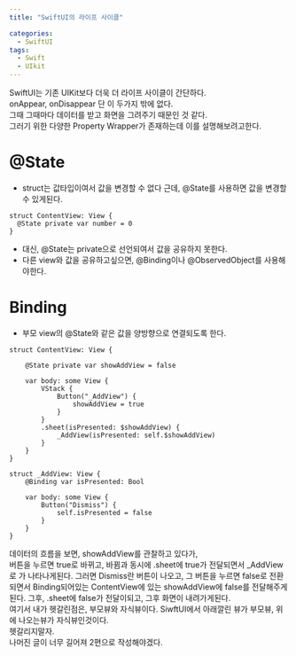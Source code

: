 ```yaml
---
title: "SwiftUI의 라이프 사이클"

categories:
  - SwiftUI
tags:
  - Swift 
  - UIkit
---
```

SwiftUI는 기존 UIKit보다 더욱 더 라이프 사이클이 간단하다.  
onAppear, onDisappear 단 이 두가지 밖에 없다.  
그때 그때마다 데이터를 받고 화면을 그려주기 때문인 것 같다.   
그러기 위한 다양한 Property Wrapper가 존재하는데 이를 설명해보려고한다.  

# @State
- struct는 값타입이여서 값을 변경할 수 없다 근데, @State를 사용하면 값을 변경할 수 있게된다.  
~~~
struct ContentView: View {
  @State private var number = 0
}
~~~
- 대신, @State는 private으로 선언되여서 값을 공유하지 못한다.
- 다른 view와 값을 공유하고싶으면, @Binding이나 @ObservedObject를 사용해야한다.  

# Binding
- 부모 view의 @State와 같은 값을 양방향으로 연결되도록 한다.
~~~
struct ContentView: View {
    
    @State private var showAddView = false
    
    var body: some View {
        VStack {
            Button("_AddView") {
                showAddView = true
            }
        }
        .sheet(isPresented: $showAddView) {
            _AddView(isPresented: self.$showAddView)
        }
    }
}

struct _AddView: View {
    @Binding var isPresented: Bool
    
    var body: some View {
        Button("Dismiss") {
            self.isPresented = false
        }
    }
}
~~~
데이터의 흐름을 보면, showAddView를 관찰하고 있다가,  
버튼을 누르면 true로 바뀌고, 바뀜과 동시에 .sheet에 true가 전달되면서 _AddView로 가 나타나게된다. 
그러면 Dismiss란 버튼이 나오고, 그 버튼을 누르면 false로 전환되면서 Binding되어있는 ContentView에 있는
showAddView에 false를 전달해주게된다. 그후, .sheet에 false가 전달이되고, 그후 화면이 내려가게된다.  
여기서 내가 헷갈린점은, 부모뷰와 자식뷰이다. SiwftUI에서 아래깔린 뷰가 부모뷰, 위에 나오는뷰가 자식뷰인것이다.  
헷갈리지말자.  
나머진 글이 너무 길어져 2편으로 작성해야겠다.